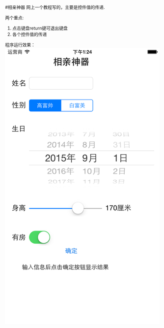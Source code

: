#相亲神器
网上一个教程写的，主要是控件值的传递.

两个重点:

1. 点击键盘return键可退出键盘 
2. 各个控件值的传递

程序运行效果：
![image](https://github.com/AbelSu131/Xiangqin/blob/master/iOS%20Simulator%20Screen%20Shot%202015年9月1日%20下午1.24.16.png)
